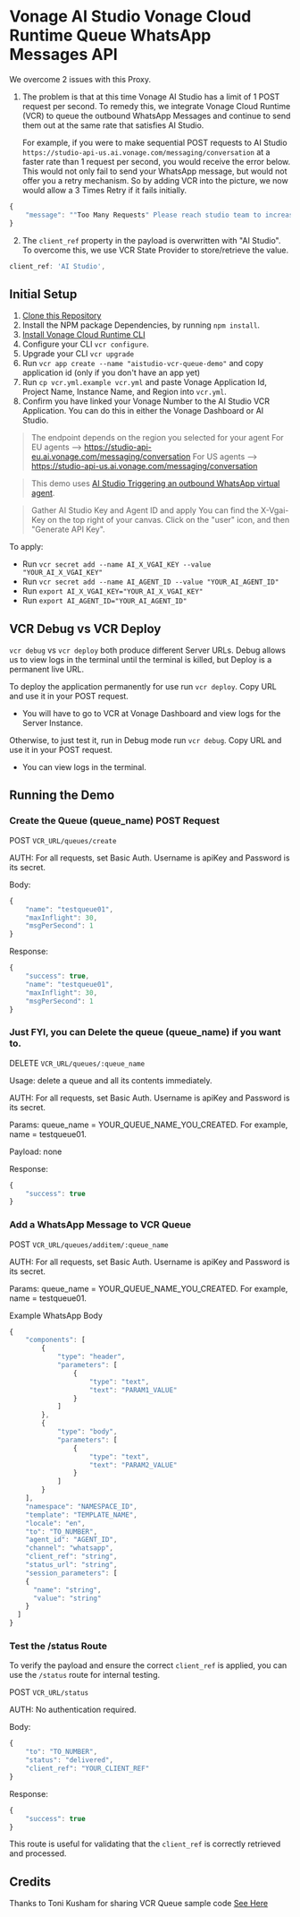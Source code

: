 # Vonage AI Studio Vonage Cloud Runtime Queue WhatsApp Messages API

We overcome 2 issues with this Proxy.

1. The problem is that at this time Vonage AI Studio has a limit of 1 POST request per second. To remedy this, we integrate Vonage Cloud Runtime (VCR) to queue the outbound WhatsApp Messages and continue to send them out at the same rate that satisfies AI Studio.

   For example, if you were to make sequential POST requests to AI Studio `https://studio-api-us.ai.vonage.com/messaging/conversation` at a faster rate than 1 request per second, you would receive the error below. This would not only fail to send your WhatsApp message, but would not offer you a retry mechanism. So by adding VCR into the picture, we now would allow a 3 Times Retry if it fails initially.

```js
{
    "message": ""Too Many Requests" Please reach studio team to increase rate limit at ai.support@vonage.com."
}
```

2. The `client_ref` property in the payload is overwritten with "AI Studio". To overcome this, we use VCR State Provider to store/retrieve the value.

```js
client_ref: 'AI Studio',
```

## Initial Setup

1. [Clone this Repository](https://github.com/nexmo-se/aistudio-vcr-messages-queue.git)
2. Install the NPM package Dependencies, by running `npm install`.
3. [Install Vonage Cloud Runtime CLI](https://developer.vonage.com/en/vonage-cloud-runtime/getting-started/working-locally?source=vonage-cloud-runtime)
4. Configure your CLI `vcr configure`.
5. Upgrade your CLI `vcr upgrade`
6. Run `vcr app create --name "aistudio-vcr-queue-demo"` and copy application id (only if you don't have an app yet)
7. Run `cp vcr.yml.example vcr.yml` and paste Vonage Application Id, Project Name, Instance Name, and Region into `vcr.yml`.
8. Confirm you have linked your Vonage Number to the AI Studio VCR Application. You can do this in either the Vonage Dashboard or AI Studio.

> The endpoint depends on the region you selected for your agent
> For EU agents --> https://studio-api-eu.ai.vonage.com/messaging/conversation
> For US agents --> https://studio-api-us.ai.vonage.com/messaging/conversation

> This demo uses [AI Studio Triggering an outbound WhatsApp virtual agent](https://studio.docs.ai.vonage.com/whatsapp/get-started/triggering-an-outbound-whatsapp-virtual-agent).

> Gather AI Studio Key and Agent ID and apply
> You can find the X-Vgai-Key on the top right of your canvas. Click on the "user" icon, and then "Generate API Key".

To apply:

- Run `vcr secret add --name AI_X_VGAI_KEY --value "YOUR_AI_X_VGAI_KEY"`
- Run `vcr secret add --name AI_AGENT_ID --value "YOUR_AI_AGENT_ID"`
- Run `export AI_X_VGAI_KEY="YOUR_AI_X_VGAI_KEY"`
- Run `export AI_AGENT_ID="YOUR_AI_AGENT_ID"`

## VCR Debug vs VCR Deploy

`vcr debug` vs `vcr deploy` both produce different Server URLs. Debug allows us to view logs in the terminal until the terminal is killed, but Deploy is a permanent live URL.

To deploy the application permanently for use run `vcr deploy`. Copy URL and use it in your POST request.

- You will have to go to VCR at Vonage Dashboard and view logs for the Server Instance.

Otherwise, to just test it, run in Debug mode run `vcr debug`. Copy URL and use it in your POST request.

- You can view logs in the terminal.

## Running the Demo

### Create the Queue (queue_name) POST Request

POST `VCR_URL/queues/create`

AUTH: For all requests, set Basic Auth. Username is apiKey and Password is its secret.

Body:

```js
{
    "name": "testqueue01",
    "maxInflight": 30,
    "msgPerSecond": 1
}
```

Response:

```js
{
    "success": true,
    "name": "testqueue01",
    "maxInflight": 30,
    "msgPerSecond": 1
}
```

### Just FYI, you can Delete the queue (queue_name) if you want to.

DELETE `VCR_URL/queues/:queue_name`

Usage: delete a queue and all its contents immediately.

AUTH: For all requests, set Basic Auth. Username is apiKey and Password is its secret.

Params: queue_name = YOUR_QUEUE_NAME_YOU_CREATED. For example, name = testqueue01.

Payload: none

Response:

```js
{
    "success": true
}
```

### Add a WhatsApp Message to VCR Queue

POST `VCR_URL/queues/additem/:queue_name`

AUTH: For all requests, set Basic Auth. Username is apiKey and Password is its secret.

Params: queue_name = YOUR_QUEUE_NAME_YOU_CREATED. For example, name = testqueue01.

Example WhatsApp Body

```js
{
    "components": [
        {
            "type": "header",
            "parameters": [
                {
                    "type": "text",
                    "text": "PARAM1_VALUE"
                }
            ]
        },
        {
            "type": "body",
            "parameters": [
                {
                    "type": "text",
                    "text": "PARAM2_VALUE"
                }
            ]
        }
    ],
    "namespace": "NAMESPACE_ID",
    "template": "TEMPLATE_NAME",
    "locale": "en",
    "to": "TO_NUMBER",
    "agent_id": "AGENT_ID",
    "channel": "whatsapp",
    "client_ref": "string",
    "status_url": "string",
    "session_parameters": [
    {
      "name": "string",
      "value": "string"
    }
  ]
}
```

### Test the /status Route

To verify the payload and ensure the correct `client_ref` is applied, you can use the `/status` route for internal testing.

POST `VCR_URL/status`

AUTH: No authentication required.

Body:

```js
{
    "to": "TO_NUMBER",
    "status": "delivered",
    "client_ref": "YOUR_CLIENT_REF"
}
```

Response:

```js
{
    "success": true
}
```

This route is useful for validating that the `client_ref` is correctly retrieved and processed.

## Credits

Thanks to Toni Kusham for sharing VCR Queue sample code [See Here](https://github.com/klapperkopp/vcr-simple-queue-demo/tree/add-optional-filters-and-checks)
